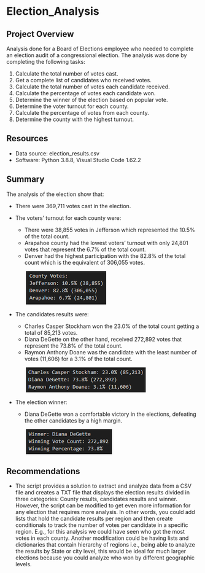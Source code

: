# Election_Analysis
## Project Overview
Analysis done for a Board of Elections employee who needed to complete an election audit of a congressional election. The analysis was done by completing the following tasks:
1. Calculate the total number of votes cast.
2. Get a complete list of candidates who received votes.
3. Calculate the total number of votes each candidate received.
4. Calculate the percentage of votes each candidate won.
5. Determine the winner of the election based on popular vote.
6. Determine the voter turnout for each county.
7. Calculate the percentage of votes from each county.
8. Determine the county with the highest turnout.

## Resources
- Data source: election_results.csv
- Software: Python 3.8.8, Visual Studio Code 1.62.2

## Summary
The analysis of the election show that:
- There were 369,711 votes cast in the election.
- The voters’ turnout for each county were:

  - There were 38,855 votes in Jefferson which represented the 10.5% of the total count.
  - Arapahoe county had the lowest voters’ turnout with only 24,801 votes that represent the 6.7% of the total count. 
  - Denver had the highest participation with the 82.8% of the total count which is the equivalent of 306,055 votes.

&nbsp;&nbsp;&nbsp;&nbsp;&nbsp;&nbsp;&nbsp;&nbsp;&nbsp;&nbsp;&nbsp;&nbsp;&nbsp;![county_results.png](Resources/county_results.png)

- The candidates results were:

  - Charles Casper Stockham won the 23.0% of the total count getting a total of 85,213 votes.
  - Diana DeGette on the other hand, received 272,892 votes that represent the 73.8% of the total count.
  - Raymon Anthony Doane was the candidate with the least number of votes (11,606) for a 3.1% of the total count.

&nbsp;&nbsp;&nbsp;&nbsp;&nbsp;&nbsp;&nbsp;&nbsp;&nbsp;&nbsp;&nbsp;&nbsp;&nbsp;![candidate_results.png](Resources/candidate_results.PNG)

- The election winner:

  - Diana DeGette won a comfortable victory in the elections, defeating the other candidates by a high margin.

&nbsp;&nbsp;&nbsp;&nbsp;&nbsp;&nbsp;&nbsp;&nbsp;&nbsp;&nbsp;&nbsp;&nbsp;&nbsp;![winner_results.png](Resources/winner_results.PNG)

## Recommendations

- The script provides a solution to extract and analyze data from a CSV file and creates a TXT file that displays the election results divided in three categories: County results, candidates results and winner. However, the script can be modified to get even more information for any election that requires more analysis. In other words, you could add lists that hold the candidate results per region and then create conditionals to track the number of votes per candidate in a specific region. E.g., for this analysis we could have seen who got the most votes in each county. Another modification could be having lists and dictionaries that contain hierarchy of regions i.e., being able to analyze the results by State or city level, this would be ideal for much larger elections because you could analyze who won by different geographic levels.
